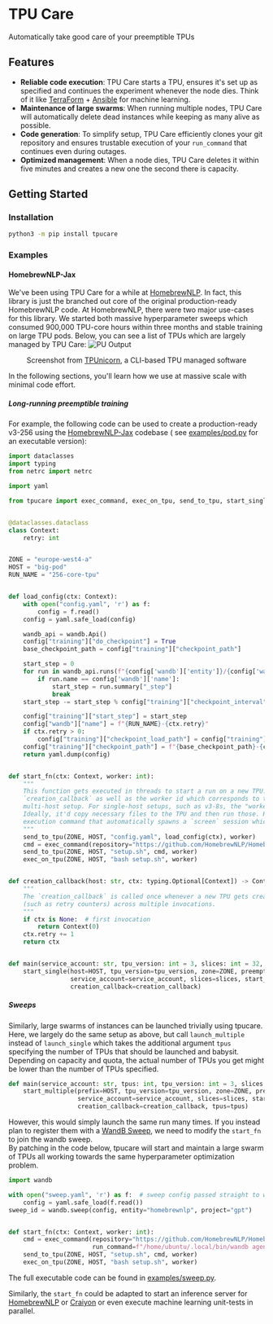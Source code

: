 # TPU Care

Automatically take good care of your preemptible TPUs

## Features

* **Reliable code execution**: TPU Care starts a TPU, ensures it's set up as specified and continues the experiment
  whenever the node dies. Think of it like [TerraForm](https://www.terraform.io/) + [Ansible](https://www.ansible.com/)
  for machine learning.
* **Maintenance of large swarms**: When running multiple nodes, TPU Care will automatically delete dead instances while
  keeping as many alive as possible.
* **Code generation**: To simplify setup, TPU Care efficiently clones your git repository and ensures trustable
  execution of your `run_command` that continues even during outages.
* **Optimized management**: When a node dies, TPU Care deletes it within five minutes and creates a new one the second
  there is capacity.

## Getting Started

### Installation

```BASH
python3 -m pip install tpucare
```

### Examples

#### HomebrewNLP-Jax

We've been using TPU Care for a while at [HomebrewNLP](https://github.com/HomebrewNLP/). In fact, this library is just
the branched out core of the original production-ready HomebrewNLP code. At HomebrewNLP, there were two major use-cases
for this library. We started both massive hyperparameter sweeps which consumed 900,000 TPU-core hours within three
months and stable training on large TPU pods. Below, you can see a list of TPUs which are largely managed by TPU
Care: ![PU Output](https://i.imgur.com/LcOm0Bc.png)
<p align="center">Screenshot from <a href="https://github.com/shawwn/tpunicorn">TPUnicorn</a>, a CLI-based TPU managed software</p>
In the following sections, you'll learn how we use at massive scale with minimal code effort.

##### Long-running preemptible training

For example, the following code can be used to create a production-ready v3-256 using
the [HomebrewNLP-Jax](https://github.com/HomebrewNLP/HomebrewNLP-Jax) codebase (
see [examples/pod.py](https://github.com/clashluke/tpucare/blob/main/examples/pod.py) for an executable version):

```PYTHON
import dataclasses
import typing
from netrc import netrc

import yaml

from tpucare import exec_command, exec_on_tpu, send_to_tpu, start_single


@dataclasses.dataclass
class Context:
    retry: int


ZONE = "europe-west4-a"
HOST = "big-pod"
RUN_NAME = "256-core-tpu"


def load_config(ctx: Context):
    with open("config.yaml", 'r') as f:
        config = f.read()
    config = yaml.safe_load(config)

    wandb_api = wandb.Api()
    config["training"]["do_checkpoint"] = True
    base_checkpoint_path = config["training"]["checkpoint_path"]

    start_step = 0
    for run in wandb_api.runs(f"{config['wandb']['entity']}/{config['wandb']['project']}"):
        if run.name == config['wandb']['name']:
            start_step = run.summary["_step"]
            break
    start_step -= start_step % config["training"]["checkpoint_interval"]

    config["training"]["start_step"] = start_step
    config["wandb"]["name"] = f"{RUN_NAME}-{ctx.retry}"
    if ctx.retry > 0:
        config["training"]["checkpoint_load_path"] = config["training"]["checkpoint_path"]
    config["training"]["checkpoint_path"] = f"{base_checkpoint_path}-{ctx.retry}"
    return yaml.dump(config)


def start_fn(ctx: Context, worker: int):
    """
    This function gets executed in threads to start a run on a new TPU. It receives the context object returned by 
    `creation_callback` as well as the worker id which corresponds to the slice id this code was executed on in a 
    multi-host setup. For single-host setups, such as v3-8s, the "worker" will always be set to 0.
    Ideally, it'd copy necessary files to the TPU and then run those. Here, `exec_command` can be used to create an 
    execution command that automatically spawns a `screen` session which persists even when the SSH connection gets cut.
    """
    send_to_tpu(ZONE, HOST, "config.yaml", load_config(ctx), worker)
    cmd = exec_command(repository="https://github.com/HomebrewNLP/HomebrewNLP-Jax", wandb_key=wandb_key)
    send_to_tpu(ZONE, HOST, "setup.sh", cmd, worker)
    exec_on_tpu(ZONE, HOST, "bash setup.sh", worker)


def creation_callback(host: str, ctx: typing.Optional[Context]) -> Context:
    """
    The `creation_callback` is called once whenever a new TPU gets created and can be used to persist state
    (such as retry counters) across multiple invocations.
    """
    if ctx is None:  # first invocation
        return Context(0)
    ctx.retry += 1
    return ctx


def main(service_account: str, tpu_version: int = 3, slices: int = 32, preemptible: bool = True):
    start_single(host=HOST, tpu_version=tpu_version, zone=ZONE, preemptible=preemptible,
                 service_account=service_account, slices=slices, start_fn=start_fn,
                 creation_callback=creation_callback)
```

##### Sweeps

Similarly, large swarms of instances can be launched trivially using tpucare. Here, we largely do the same setup as
above, but call `launch_multiple` instead of `launch_single` which takes the additional argument `tpus` specifying the
number of TPUs that should be launched and babysit. Depending on capacity and quota, the actual number of TPUs you get
might be lower than the number of TPUs specified.

```PYTHON
def main(service_account: str, tpus: int, tpu_version: int = 3, slices: int = 32, preemptible: bool = True):
    start_multiple(prefix=HOST, tpu_version=tpu_version, zone=ZONE, preemptible=preemptible,
                   service_account=service_account, slices=slices, start_fn=start_fn,
                   creation_callback=creation_callback, tpus=tpus)
```

However, this would simply launch the same run many times. If you instead plan to register them with a
[WandB Sweep](https://docs.wandb.ai/guides/sweeps/configuration), we need to modify the `start_fn` to join the wandb
sweep.\
By patching in the code below, tpucare will start and maintain a large swarm of TPUs all working towards the same
hyperparameter optimization problem.

```PYTHON
import wandb

with open("sweep.yaml", 'r') as f:  # sweep config passed straight to wandb
    config = yaml.safe_load(f.read())
sweep_id = wandb.sweep(config, entity="homebrewnlp", project="gpt")


def start_fn(ctx: Context, worker: int):
    cmd = exec_command(repository="https://github.com/HomebrewNLP/HomebrewNLP-Jax", wandb_key=wandb_key,
                       run_command=f"/home/ubuntu/.local/bin/wandb agent {sweep_id}")
    send_to_tpu(ZONE, HOST, "setup.sh", cmd, worker)
    exec_on_tpu(ZONE, HOST, "bash setup.sh", worker)
```

The full executable code can be found
in [examples/sweep.py](https://github.com/clashluke/tpucare/blob/main/examples/sweep.py).

Similarly, the `start_fn` could be adapted to start an inference server
for [HomebrewNLP](https://github.com/HomebrewNLP/HomebrewNLP-Jax/)
or [Craiyon](https://huggingface.co/spaces/dalle-mini/dalle-mini) or even execute machine learning unit-tests in
parallel. 